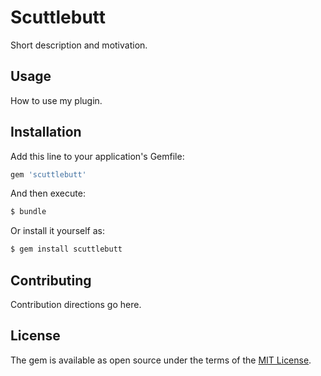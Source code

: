 # Scuttlebutt
Short description and motivation.

## Usage
How to use my plugin.

## Installation
Add this line to your application's Gemfile:

```ruby
gem 'scuttlebutt'
```

And then execute:
```bash
$ bundle
```

Or install it yourself as:
```bash
$ gem install scuttlebutt
```

## Contributing
Contribution directions go here.

## License
The gem is available as open source under the terms of the [MIT License](http://opensource.org/licenses/MIT).
